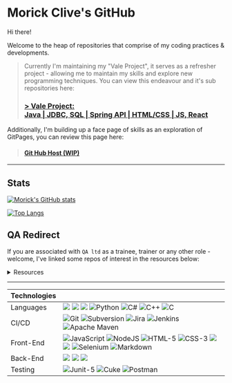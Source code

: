 # Morick Clive's GitHub 

Hi there!

Welcome to the heap of repositories that comprise of my coding practices & developments.

> Currently I'm maintaining my "Vale Project", it serves as a refresher project - allowing me to maintain my skills and explore new programming techniques.
> You can view this endeavour and it's sub repositories here: 
> ### [> Vale Project:</br>Java | JDBC, SQL | Spring API | HTML/CSS | JS, React](https://github.com/MorickClive/Project-Vale#project-vale)

Additionally, I'm building up a face page of skills as an exploration of GitPages, you can review this page here:
> #### [Git Hub Host (WIP)](https://morickclive.github.io/)

---

## Stats

[![Morick's GitHub stats](https://github-readme-stats.vercel.app/api?username=MorickClive&count_private=true&layout=compact&hide_border=false&theme=darcula&bg_color=00000000)](https://github.com/anuraghazra/github-readme-stats)

[![Top Langs](https://github-readme-stats.vercel.app/api/top-langs/?username=MorickClive&layout=compact&hide_border=false&theme=darcula&bg_color=00000000)](https://github.com/anuraghazra/github-readme-stats)

## QA Redirect

If you are associated with `QA ltd` as a trainee, trainer or any other role - welcome, I've linked some repos of interest in the resources below:
<details>
<summary>Resources</summary>

 ### Repo listings:

|  Git Practice Repositories     | Network Graph link |
| :---  | :--- |
| [Git Feature-Branch Model (Simple)](https://github.com/MorickClive/Vale-Git-Practice) | [Network Graph](https://github.com/MorickClive/Vale-Git-Practice/network) |
| [Git Feature-Branch Model (Active Development)](https://github.com/MorickClive/Vale-Java-Practice)| [Network Graph](https://github.com/MorickClive/Vale-Java-Practice/network) |
 
|  Testing Repositories     | Desc |
| :---  | :--- |
| [Junit Practice - Vending Machine](https://github.com/MorickClive/JunitVendorMachine) | A Java project using Maven; a project</br>that has flaws which are exposed through testing with Junit|


</details>

---

| Technologies      |       |
| ----------- | ----------- |
| Languages  | ![](https://img.shields.io/badge/Java-ED8B00?style=for-the-badge&logo=java&logoColor=white) ![](https://img.shields.io/badge/Jira-0052CC?style=for-the-badge&logo=Jira&logoColor=white) ![](https://img.shields.io/badge/Lua-2C2D72?style=for-the-badge&logo=lua&logoColor=white)    ![Python](https://img.shields.io/badge/python-3670A0?style=for-the-badge&logo=python&logoColor=ffdd54)  ![C#](https://img.shields.io/badge/c%23-%23239120.svg?style=for-the-badge&logo=c-sharp&logoColor=white) ![C++](https://img.shields.io/badge/c++-%2300599C.svg?style=for-the-badge&logo=c%2B%2B&logoColor=white) ![C](https://img.shields.io/badge/c-%2300599C.svg?style=for-the-badge&logo=c&logoColor=white)  |
|  CI/CD | ![Git](https://img.shields.io/badge/git-%23F05033.svg?style=for-the-badge&logo=git&logoColor=white)  ![Subversion](https://img.shields.io/badge/subversion-1997B5&?logo=subversion&logoColor=white&style=for-the-badge&color=809cc9) ![Jira](https://img.shields.io/badge/jira-%230A0FFF.svg?style=for-the-badge&logo=jira&logoColor=white) ![Jenkins](https://img.shields.io/badge/jenkins-%232C5263.svg?style=for-the-badge&logo=jenkins&logoColor=white) ![Apache Maven](https://img.shields.io/badge/Apache%20Maven-C71A36?style=for-the-badge&logo=Apache%20Maven&logoColor=white)     |
| Front-End | ![JavaScript](https://img.shields.io/badge/JavaScript-323330?style=for-the-badge&logo=javascript&logoColor=F7DF1E)    ![NodeJS](https://img.shields.io/badge/node.js-6DA55F?style=for-the-badge&logo=node.js&logoColor=white)    ![HTML-5](https://img.shields.io/badge/HTML5-E34F26?style=for-the-badge&logo=html5&logoColor=white)   ![CSS-3](https://img.shields.io/badge/CSS3-1572B6?style=for-the-badge&logo=css3&logoColor=white) ![](https://img.shields.io/badge/React-20232A?style=for-the-badge&logo=react&logoColor=61DAFB)  ![](https://img.shields.io/badge/Angular-DD0031?style=for-the-badge&logo=angular&logoColor=white)   ![Selenium](https://img.shields.io/badge/Selenium-43B02A?style=for-the-badge&logo=Selenium&logoColor=white) ![Markdown](https://img.shields.io/badge/Markdown-000000?style=for-the-badge&logo=markdown&logoColor=white)    |
| Back-End  | ![](https://img.shields.io/badge/Spring-6DB33F?style=for-the-badge&logo=spring&logoColor=white) ![](https://img.shields.io/badge/Swagger-85EA2D?style=for-the-badge&logo=Swagger&logoColor=white)   ![](https://img.shields.io/badge/MySQL-005C84?style=for-the-badge&logo=mysql&logoColor=white)   |
| Testing | ![Junit-5](https://img.shields.io/badge/Junit5-25A162?style=for-the-badge&logo=junit5&logoColor=white) ![Cuke](https://img.shields.io/badge/cucumber-1997B5&?logo=cucumber&logoColor=Green&style=for-the-badge&color=304c5a) ![Postman](https://img.shields.io/badge/Postman-FF6C37?style=for-the-badge&logo=postman&logoColor=white)   |



<!--

```java
public class MorickClive {

  protected String name = "Alan Davies";
  private int age;
  private String location = "Wales, United Kingdom";
  private HashMap<Hobby, String> pursuits = new HashMap<>();
  private List<String> lifeGoals = new ArrayList<>();
  
  private Project currentProject = new Project("VALE", "Skill Refresher");
  
  public MorickClive(){
      super();
      aboutMe();
      code();
  }
  
  private void aboutMe() {
      pursuits.put(Hobby.IT,          "Software Development, Testing, Debugging, Lateral Thinking, Organisation, Mathematics, Automation");
      pursuits.put(Hobby.PHILOSOPHY,  "Perception, Reflection, Empathy, Truth, Mindfulness");
      pursuits.put(Hobby.SCIENCE,     "Objectivity, Awareness, Factual, Pragmatic");
      pursuits.put(Hobby.ART,         "Perception, Design, Lighting(Value, Colour, Texture, Ambient Occlusion), Layering, Colour Theory");
      pursuits.put(Hobby.VIDEO_GAMES, "Teamwork, Problem Solving, Coordination");
      pursuits.put(Hobby.DND,         "Teamwork, Creativity, Adaptive Storytelling, Problem Solving, Cartography");
      
      lifeGoals.add("Strive towards Contentment");
      lifeGoals.add("Moderation; promote balance");
  }
  
  private void code(Project project){
    currentProject = currentProject != null ? currentProject : project.plan();
  
    do{
      currentProject.implement().test().review().rebase().pullRequest().review();
      }while(!currentProject.isComplete);
  }
  
  // TODO: Gettors/Settors, maybe just lombok annotations?
}
```
- 🔭 I’m currently reinforcing/practicing the following topics:
  - [X] Java
  - [ ] SQL
  - [ ] H2
  - [ ] SpringBoot (API)
  - [ ] Junit (TDD, Unit, Integration, System)
  - [ ] REACT
  - [ ] Selenium (BDD, Acceptance Testing)
  - [ ] Cucumber (BDD, Acceptance Testing)
-->

<!--
**MorickClive/MorickClive** is a ✨ _special_ ✨ repository because its `README.md` (this file) appears on your GitHub profile.

Here are some ideas to get you started:

- 🔭 I’m currently working on ...
- 🌱 I’m currently learning ...
- 👯 I’m looking to collaborate on ...
- 🤔 I’m looking for help with ...
- 💬 Ask me about ...
- 📫 How to reach me: ...
- 😄 Pronouns: ...
- ⚡ Fun fact: ...
-->
